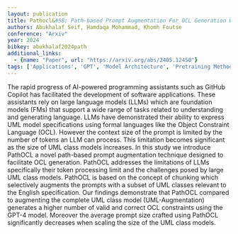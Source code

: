 ```yaml
---
layout: publication
title: Pathocl&#58; Path-based Prompt Augmentation For OCL Generation With GPT-4
authors: Abukhalaf Seif, Hamdaqa Mohammad, Khomh Foutse
conference: "Arxiv"
year: 2024
bibkey: abukhalaf2024path
additional_links:
  - {name: "Paper", url: "https://arxiv.org/abs/2405.12450"}
tags: ['Applications', 'GPT', 'Model Architecture', 'Pretraining Methods', 'Prompting', 'RAG', 'Reinforcement Learning', 'Tools']
---
```

The rapid progress of AI-powered programming assistants such as GitHub Copilot has facilitated the development of software applications. These assistants rely on large language models (LLMs) which are foundation models (FMs) that support a wide range of tasks related to understanding and generating language. LLMs have demonstrated their ability to express UML model specifications using formal languages like the Object Constraint Language (OCL). However the context size of the prompt is limited by the number of tokens an LLM can process. This limitation becomes significant as the size of UML class models increases. In this study we introduce PathOCL a novel path-based prompt augmentation technique designed to facilitate OCL generation. PathOCL addresses the limitations of LLMs specifically their token processing limit and the challenges posed by large UML class models. PathOCL is based on the concept of chunking which selectively augments the prompts with a subset of UML classes relevant to the English specification. Our findings demonstrate that PathOCL compared to augmenting the complete UML class model (UML-Augmentation) generates a higher number of valid and correct OCL constraints using the GPT-4 model. Moreover the average prompt size crafted using PathOCL significantly decreases when scaling the size of the UML class models.
